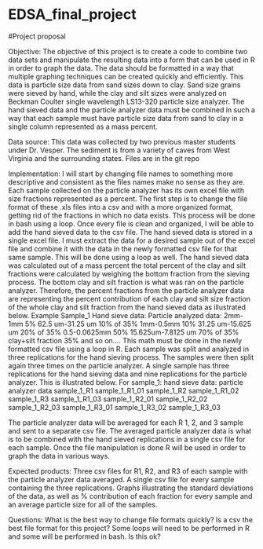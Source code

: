 # EDSA_final_project
#Project proposal

Objective:
The objective of this project is to create a code to combine two data sets and manipulate the resulting data into a form that can be used in R in order to graph the data. The data should be formatted in a way that multiple graphing techniques can be created quickly and efficiently. This data is particle size data from sand sizes down to clay. Sand size grains were sieved by hand, while the clay and silt sizes were analyzed on Beckman Coulter single wavelength LS13-320 particle size analyzer. The hand sieved data and the particle analyzer data must be combined in such a way that each sample must have particle size data from sand to clay in a single column represented as a mass percent.

Data source:
This data was collected by two previous master students under Dr. Vesper. The sediment is from a variety of caves from West Virginia and the surrounding states. Files are in the git repo

Implementation:
I will start by changing file names to something more descriptive and consistent as the files names make no sense as they are. Each sample collected on the particle analyzer has its own excel file with size fractions represented as a percent. The first step is to change the file format of these .xls files into a csv and with a more organized format, getting rid of the fractions in which no data exists. This process will be done in bash using a loop. Once every file is clean and organized, I will be able to add the hand sieved data to the csv file. The hand sieved data is stored in a single excel file. I must extract the data for a desired sample out of the excel file and combine it with the data in the newly formatted csv file for that same sample. This will be done using a loop as well. The hand sieved data was calculated out of a mass percent the total percent of the clay and silt fractions were calculated by weighing the bottom fraction from the sieving process. The bottom clay and silt fraction is what was ran on the particle analyzer. Therefore, the percent fractions from the particle analyzer data are representing the percent contribution of each clay and silt size fraction of the whole clay and silt fraction from the hand sieved data as illustrated below.
Example Sample_1
Hand sieve data:					Particle analyzed data:
2mm-1mm 		        5%	  62.5 um-31.25 um 		  10% of 35%
1mm-0.5mm		        10%	  31.25 um-15.625 um		20% of 35%
0.5-0.0625mm        50%	  15.625um-7.8125 um		70% of 35%
clay+silt fraction 	35%		and so on….
This math must be done in the newly formatted csv file using a loop in R. Each sample was split and analyzed in three replications for the hand sieving process. The samples were then split again three times on the particle analyzer. A single sample has three replications for the hand sieving data and nine replications for the particle analyzer. This is illustrated below.
For sample_1:
hand sieve data:		particle analyzer data
sample_1_R1					sample_1_R1_01
sample_1_R2					sample_1_R1_02
sample_1_R3					sample_1_R1_03
                    sample_1_R2_01
                    sample_1_R2_02
                    sample_1_R2_03
                    sample_1_R3_01
                    sample_1_R3_02
                    sample_1_R3_03

The particle analyzer data will be averaged for each R 1, 2, and 3 sample and sent to a separate csv file. The averaged particle analyzer data is what is to be combined with the hand sieved replications in a single csv file for each sample. Once the file manipulation is done R will be used in order to graph the data in various ways.

Expected products:
Three csv files for R1, R2, and R3 of each sample with the particle analyzer data averaged. A single csv file for every sample containing the three replications. Graphs illustrating the standard deviations of the data, as well as % contribution of each fraction for every sample and an average particle size for all of the samples.

Questions:
What is the best way to change file formats quickly?
Is a csv the best file format for this project?
Some loops will need to be performed in R and some will be performed in bash. Is this ok?
